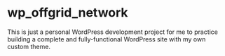 # wp_offgrid_network
This is just a personal WordPress development project for me to practice building a complete and fully-functional WordPress site with my own custom theme.